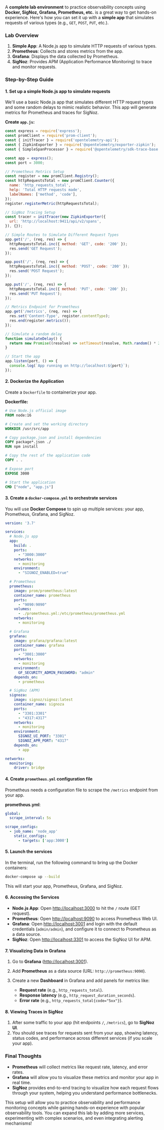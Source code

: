 A **complete lab environment** to practice observability concepts using **Docker, SigNoz, Grafana, Prometheus, etc.** is a great way to get hands-on experience. Here's how you can set it up with a **simple app** that simulates requests of various types (e.g., `GET`, `POST`, `PUT`, etc.).

### Lab Overview

1. **Simple App**: A Node.js app to simulate HTTP requests of various types.
2. **Prometheus**: Collects and stores metrics from the app.
3. **Grafana**: Displays the data collected by Prometheus.
4. **SigNoz**: Provides APM (Application Performance Monitoring) to trace and monitor requests.

### Step-by-Step Guide

#### 1. Set up a simple Node.js app to simulate requests

We'll use a basic Node.js app that simulates different HTTP request types and some random delays to mimic realistic behavior. This app will generate metrics for Prometheus and traces for SigNoz.

**Create `app.js`:**

```javascript
const express = require('express');
const promClient = require('prom-client');
const { initTracer } = require('opentelemetry-api');
const { ZipkinExporter } = require('@opentelemetry/exporter-zipkin');
const { SimpleSpanProcessor } = require('@opentelemetry/sdk-trace-base');

const app = express();
const port = 3000;

// Prometheus Metrics Setup
const register = new promClient.Registry();
const httpRequestsTotal = new promClient.Counter({
  name: 'http_requests_total',
  help: 'Total HTTP requests made',
  labelNames: ['method', 'code'],
});
register.registerMetric(httpRequestsTotal);

// SigNoz Tracing Setup
const tracer = initTracer(new ZipkinExporter({
  url: 'http://localhost:9411/api/v2/spans',
}), {});

// Simple Routes to Simulate Different Request Types
app.get('/', (req, res) => {
  httpRequestsTotal.inc({ method: 'GET', code: '200' });
  res.send('GET Request');
});

app.post('/', (req, res) => {
  httpRequestsTotal.inc({ method: 'POST', code: '200' });
  res.send('POST Request');
});

app.put('/', (req, res) => {
  httpRequestsTotal.inc({ method: 'PUT', code: '200' });
  res.send('PUT Request');
});

// Metrics Endpoint for Prometheus
app.get('/metrics', (req, res) => {
  res.set('Content-Type', register.contentType);
  res.end(register.metrics());
});

// Simulate a random delay
function simulateDelay() {
  return new Promise((resolve) => setTimeout(resolve, Math.random() * 2000));
}

// Start the app
app.listen(port, () => {
  console.log(`App running on http://localhost:${port}`);
});
```

#### 2. Dockerize the Application

Create a `Dockerfile` to containerize your app.

**Dockerfile:**

```dockerfile
# Use Node.js official image
FROM node:16

# Create and set the working directory
WORKDIR /usr/src/app

# Copy package.json and install dependencies
COPY package*.json ./
RUN npm install

# Copy the rest of the application code
COPY . .

# Expose port
EXPOSE 3000

# Start the application
CMD ["node", "app.js"]
```

#### 3. Create a `docker-compose.yml` to orchestrate services

You will use **Docker Compose** to spin up multiple services: your app, Prometheus, Grafana, and SigNoz.

```yaml
version: '3.7'

services:
  # Node.js app
  app:
    build: .
    ports:
      - "3000:3000"
    networks:
      - monitoring
    environment:
      - "SIGNOZ_ENABLED=true"

  # Prometheus
  prometheus:
    image: prom/prometheus:latest
    container_name: prometheus
    ports:
      - "9090:9090"
    volumes:
      - ./prometheus.yml:/etc/prometheus/prometheus.yml
    networks:
      - monitoring

  # Grafana
  grafana:
    image: grafana/grafana:latest
    container_name: grafana
    ports:
      - "3001:3000"
    networks:
      - monitoring
    environment:
      GF_SECURITY_ADMIN_PASSWORD: "admin"
    depends_on:
      - prometheus

  # SigNoz (APM)
  signoza:
    image: signoz/signoz:latest
    container_name: signoza
    ports:
      - "3301:3301"
      - "4317:4317"
    networks:
      - monitoring
    environment:
      SIGNOZ_UI_PORT: "3301"
      SIGNOZ_APM_PORT: "4317"
    depends_on:
      - app

networks:
  monitoring:
    driver: bridge
```

#### 4. Create `prometheus.yml` configuration file

Prometheus needs a configuration file to scrape the `/metrics` endpoint from your app.

**prometheus.yml**:

```yaml
global:
  scrape_interval: 5s

scrape_configs:
  - job_name: 'node_app'
    static_configs:
      - targets: ['app:3000']
```

#### 5. Launch the services

In the terminal, run the following command to bring up the Docker containers:

```bash
docker-compose up --build
```

This will start your app, Prometheus, Grafana, and SigNoz.

#### 6. Accessing the Services

* **Node.js App**: Open [http://localhost:3000](http://localhost:3000) to hit the `/` route (GET request).
* **Prometheus**: Open [http://localhost:9090](http://localhost:9090) to access Prometheus Web UI.
* **Grafana**: Open [http://localhost:3001](http://localhost:3001) and login with the default credentials (`admin/admin`), and configure it to connect to Prometheus as a data source.
* **SigNoz**: Open [http://localhost:3301](http://localhost:3301) to access the SigNoz UI for APM.

#### 7. Visualizing Data in Grafana

1. Go to **Grafana** ([http://localhost:3001](http://localhost:3001)).
2. Add **Prometheus** as a data source (URL: `http://prometheus:9090`).
3. Create a new **Dashboard** in Grafana and add panels for metrics like:

   * **Request rate** (e.g., `http_requests_total`).
   * **Response latency** (e.g., `http_request_duration_seconds`).
   * **Error rate** (e.g., `http_requests_total{code="5xx"}`).

#### 8. Viewing Traces in SigNoz

1. After some traffic to your app (hit endpoints `/`, `/metrics`), go to **SigNoz UI**.
2. You should see traces for requests sent from your app, showing latency, status codes, and performance across different services (if you scale your app).

### Final Thoughts

* **Prometheus** will collect metrics like request rate, latency, and error rates.
* **Grafana** will allow you to visualize these metrics and monitor your app in real time.
* **SigNoz** provides end-to-end tracing to visualize how each request flows through your system, helping you understand performance bottlenecks.

This setup will allow you to practice observability and performance monitoring concepts while gaining hands-on experience with popular observability tools. You can expand this lab by adding more services, experimenting with complex scenarios, and even integrating alerting mechanisms!
